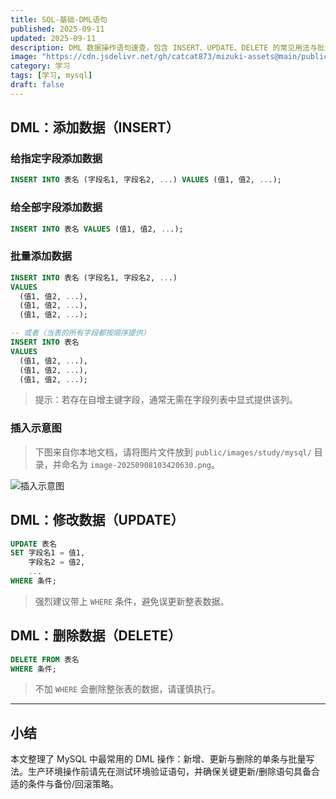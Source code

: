 ```yaml
---
title: SQL-基础-DML语句
published: 2025-09-11
updated: 2025-09-11
description: DML 数据操作语句速查，包含 INSERT、UPDATE、DELETE 的常见用法与批量写法。
image: "https://cdn.jsdelivr.net/gh/catcat873/mizuki-assets@main/public/images/study/mysql/image-20250908103420630.png"
category: 学习
tags: [学习, mysql]
draft: false
---
```


## DML：添加数据（INSERT）

### 给指定字段添加数据

```sql
INSERT INTO 表名 (字段名1, 字段名2, ...) VALUES (值1, 值2, ...);
```

### 给全部字段添加数据

```sql
INSERT INTO 表名 VALUES (值1, 值2, ...);
```

### 批量添加数据

```sql
INSERT INTO 表名 (字段名1, 字段名2, ...)
VALUES
  (值1, 值2, ...),
  (值1, 值2, ...),
  (值1, 值2, ...);

-- 或者（当表的所有字段都按顺序提供）
INSERT INTO 表名
VALUES
  (值1, 值2, ...),
  (值1, 值2, ...),
  (值1, 值2, ...);
```

> 提示：若存在自增主键字段，通常无需在字段列表中显式提供该列。

### 插入示意图

> 下图来自你本地文档，请将图片文件放到 `public/images/study/mysql/` 目录，并命名为 `image-20250908103420630.png`。

![插入示意图](https://cdn.jsdelivr.net/gh/catcat873/mizuki-assets@main/public/images/study/mysql/image-20250908103420630.png)

## DML：修改数据（UPDATE）

```sql
UPDATE 表名
SET 字段名1 = 值1,
    字段名2 = 值2,
    ...
WHERE 条件;
```

> 强烈建议带上 `WHERE` 条件，避免误更新整表数据。

## DML：删除数据（DELETE）

```sql
DELETE FROM 表名
WHERE 条件;
```

> 不加 `WHERE` 会删除整张表的数据，请谨慎执行。

---

## 小结

本文整理了 MySQL 中最常用的 DML 操作：新增、更新与删除的单条与批量写法。生产环境操作前请先在测试环境验证语句，并确保关键更新/删除语句具备合适的条件与备份/回滚策略。


